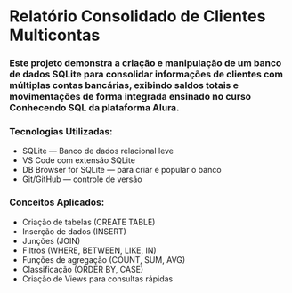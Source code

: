 ﻿# Relatório Consolidado de Clientes Multicontas

### Este projeto demonstra a criação e manipulação de um banco de dados SQLite para consolidar informações de clientes com múltiplas contas bancárias, exibindo saldos totais e movimentações de forma integrada ensinado no curso Conhecendo SQL da plataforma Alura.

### Tecnologias Utilizadas:

- SQLite — Banco de dados relacional leve
- VS Code com extensão SQLite
- DB Browser for SQLite — para criar e popular o banco
- Git/GitHub — controle de versão

### Conceitos Aplicados: 

- Criação de tabelas (CREATE TABLE)
- Inserção de dados (INSERT)
- Junções (JOIN)
- Filtros (WHERE, BETWEEN, LIKE, IN)
- Funções de agregação (COUNT, SUM, AVG)
- Classificação (ORDER BY, CASE)
- Criação de Views para consultas rápidas
